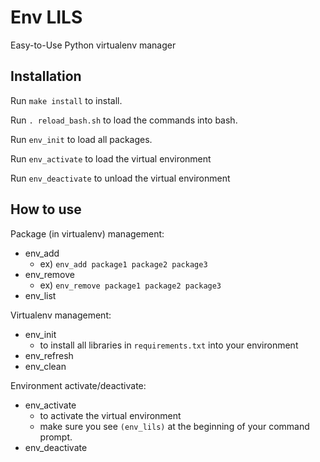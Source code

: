# Env LILS
Easy-to-Use Python virtualenv manager

## Installation
Run ```make install``` to install.

Run ```. reload_bash.sh``` to load the commands into bash.

Run ```env_init``` to load all packages.

Run ```env_activate``` to load the virtual environment

Run ```env_deactivate``` to unload the virtual environment

## How to use
Package (in virtualenv) management:
* env_add
  * ex) ```env_add package1 package2 package3```
* env_remove
  * ex) ```env_remove package1 package2 package3```
* env_list

Virtualenv management:
* env_init
  * to install all libraries in ```requirements.txt``` into your environment
* env_refresh
* env_clean

Environment activate/deactivate:
* env_activate
  * to activate the virtual environment
  * make sure you see ```(env_lils)``` at the beginning of your command prompt.
* env_deactivate
